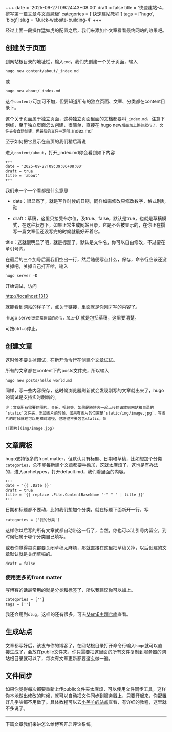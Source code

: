 +++
date = '2025-09-27T09:24:43+08:00'
draft = false
title = '快速建站-4，撰写第一篇文章与文章魔板'
categories = ['快速建站教程']
tags = ['hugo', 'blog']
slug = 'Quick-website-building-4'
+++

经过上面一段操作猛如虎的配置之后，我们来添加个文章看看最终网站的效果吧。

## 创建关于页面

到网站根目录的地址栏，输入`cmd`，我们先创建一个关于页面，输入

```
hugo new content/about/_index.md
```

或

```
hugo new about/_index.md
```

这个`content/`可加可不加，但要知道所有的独立页面、文章、分类都在content目录下。

这个关于页面属于独立页面，这种独立页面里面的文档都要叫`_index.md`，注意下划线，至于独立页面怎么创建，很简单，直接在·hugo new`后面加上路径就行了，文件夹会自动创建，但最后的文件一定叫`_index.md`

至于如何把它显示在首页的我们稍后再说

进入`content/about`，打开_index.md你会看到如下内容

```
+++
date = '2025-09-27T09:39:06+08:00'
draft = true
title = 'about'
+++
```

我们来一个一个看都是什么意思

- date：很显然了，就是写作时候的日期，同样如需修改只修改数字，格式别乱动

- draft：草稿，这里只接受布尔值，及true、false，默认是true，也就是草稿模式，在这种状态下，如果正常生成网站目录，它是不会被显示的，在你正在撰写一篇文章但还没写完的时候就最好开着它。

title：这就很明显了吧，就是标题了，默认是文件名，你可以自由修改，不过要在单引号内。

在最后的三个加号后面我们空出一行，然后随便写点什么，保存，命令行应该还没关掉吧，关掉自己打开哈，输入

```
hugo server -D
```

开始调试，访问

<http://localhost:1313>

就能看到网站的样子了，点关于链接，里面就是你刚才写的内容了。

·hugo server`是正常调试的命令，加上`-D`就是包括草稿，这里要清楚。

可按ctrl+c停止。

## 创建文章

这时候不要关掉调试，在新开命令行在创建个文章试试。

所有的文章都在content下的posts文件夹，所以输入

```
hugo new posts/hello world.md
```

同样，写一些内容保存，这时候浏览器刷新就会发现刚写的文章就出来了，hugo的调试是支持实时刷新的。

	注：文章所有需要的图片、音乐、视频等，如果是随博客一起上传的请放到网站根目录的`static`文件夹，添加图片的时候，如果有图片的位置是`static/img/image.jpg`，写图片的时候就也可以用相对路径，但路径不要包含static，及

```
![图片](img/image.jpg)
```

## 文章魔板

hugo支持很多的front matter，但默认只有标题、日期和草稿，比如想加个分类`categories`，总不能每新建个文章都要手动加，这就太麻烦了，这也是有办法的，进入archetypes，打开default.md，我们看里面的内容。

```
+++
date = '{{ .Date }}'
draft = true
title = '{{ replace .File.ContentBaseName "-" " " | title }}'
+++
```

日期和标题都不要动，比如我们想加个分类，就在标题下面新开一行，写

```
categories = ['我的分类']
```

这样你以后写的所有文章就都自动带这一行了，当然，你也可以让引号内留空，到时候归属于哪个分类自己填写。

或者你觉得每次都要关闭草稿太麻烦，那就直接在这里把草稿关掉，以后创建的文章默认就是关闭草稿的。

```
draft = false
```

### 使用更多的front matter

写博客的话最常用的就是分类和标签了，所以我建议你可以加上。

```
categories = ['']
tags = ['']
```

我还会用到`slug`，这样的还有很多，可去[MemE主题仓库]查看。

## 生成站点

文章都写好后，该发布你的博客了，在网站根目录打开命令行输入`hugo`就可以直接生成了，会放在public文件夹，你只需要把这里面的所有文件复制到服务器的网站根目录就可以了，每次有文章更新都要这么做一遍。

## 文件同步

如果你觉得每次都要重新上传public文件夹太麻烦，可以使用文件同步工具，这样你本地做出修改的时候，就可以自动把文件同步到服务器上，只要开起来，你配置好几乎啥都不用做了。具体教程可以去[小羔羊的站点]查看，有详细的教程，这里就不多说了。

---

下篇文章我们来讲怎么给博客开启评论系统。

[MemE主题仓库]: https://github.com/reuixiy/hugo-theme-meme
[小羔羊的站点]: https://lambgui.com/txt/%E5%90%8C%E6%AD%A5%E5%B7%A5%E5%85%B7/%E8%B3%87%E6%96%99%E5%90%8C%E6%AD%A5%E5%B7%A5%E5%85%B7-1-%E4%B8%8B%E8%BC%89syncthing%E4%BB%A5%E5%8F%8A%E5%9C%A8windows%E4%B8%8A%E5%90%8C%E6%AD%A5%E6%AA%94%E6%A1%88%E5%92%8C%E8%B3%87%E6%96%99%E5%A4%BE/
